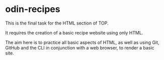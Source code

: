 # odin-recipes

This is the final task for the HTML section of TOP.

It requires the creation of a basic recipe website using only HTML.

The aim here is to practice all basic aspects of HTML, as well as using Git, GitHub and the CLI
in conjunction with a web browser, to render a basic site.


